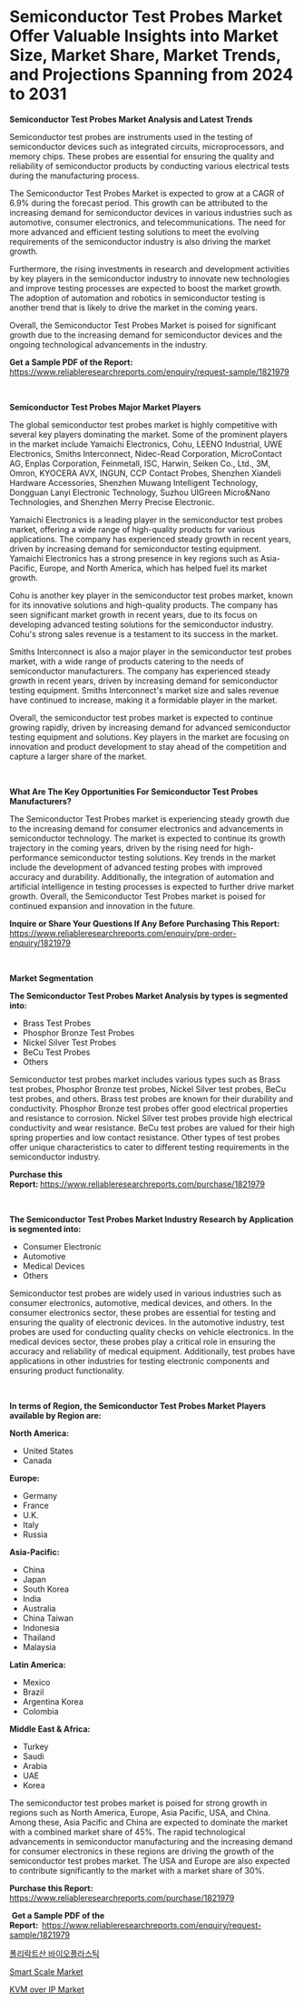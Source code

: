 <p><h1>Semiconductor Test Probes Market Offer Valuable Insights into Market Size, Market Share, Market Trends, and Projections Spanning from 2024 to 2031</h1></p><p><strong>Semiconductor Test Probes Market Analysis and Latest Trends</strong></p>
<p><p>Semiconductor test probes are instruments used in the testing of semiconductor devices such as integrated circuits, microprocessors, and memory chips. These probes are essential for ensuring the quality and reliability of semiconductor products by conducting various electrical tests during the manufacturing process.</p><p>The Semiconductor Test Probes Market is expected to grow at a CAGR of 6.9% during the forecast period. This growth can be attributed to the increasing demand for semiconductor devices in various industries such as automotive, consumer electronics, and telecommunications. The need for more advanced and efficient testing solutions to meet the evolving requirements of the semiconductor industry is also driving the market growth.</p><p>Furthermore, the rising investments in research and development activities by key players in the semiconductor industry to innovate new technologies and improve testing processes are expected to boost the market growth. The adoption of automation and robotics in semiconductor testing is another trend that is likely to drive the market in the coming years.</p><p>Overall, the Semiconductor Test Probes Market is poised for significant growth due to the increasing demand for semiconductor devices and the ongoing technological advancements in the industry.</p></p>
<p><strong>Get a Sample PDF of the Report:&nbsp;</strong> <a href="https://www.reliableresearchreports.com/enquiry/request-sample/1821979">https://www.reliableresearchreports.com/enquiry/request-sample/1821979</a></p>
<p>&nbsp;</p>
<p><strong>Semiconductor Test Probes Major Market Players</strong></p>
<p><p>The global semiconductor test probes market is highly competitive with several key players dominating the market. Some of the prominent players in the market include Yamaichi Electronics, Cohu, LEENO Industrial, UWE Electronics, Smiths Interconnect, Nidec-Read Corporation, MicroContact AG, Enplas Corporation, Feinmetall, ISC, Harwin, Seiken Co., Ltd., 3M, Omron, KYOCERA AVX, INGUN, CCP Contact Probes, Shenzhen Xiandeli Hardware Accessories, Shenzhen Muwang Intelligent Technology, Dongguan Lanyi Electronic Technology, Suzhou UIGreen Micro&Nano Technologies, and Shenzhen Merry Precise Electronic.</p><p>Yamaichi Electronics is a leading player in the semiconductor test probes market, offering a wide range of high-quality products for various applications. The company has experienced steady growth in recent years, driven by increasing demand for semiconductor testing equipment. Yamaichi Electronics has a strong presence in key regions such as Asia-Pacific, Europe, and North America, which has helped fuel its market growth.</p><p>Cohu is another key player in the semiconductor test probes market, known for its innovative solutions and high-quality products. The company has seen significant market growth in recent years, due to its focus on developing advanced testing solutions for the semiconductor industry. Cohu's strong sales revenue is a testament to its success in the market.</p><p>Smiths Interconnect is also a major player in the semiconductor test probes market, with a wide range of products catering to the needs of semiconductor manufacturers. The company has experienced steady growth in recent years, driven by increasing demand for semiconductor testing equipment. Smiths Interconnect's market size and sales revenue have continued to increase, making it a formidable player in the market.</p><p>Overall, the semiconductor test probes market is expected to continue growing rapidly, driven by increasing demand for advanced semiconductor testing equipment and solutions. Key players in the market are focusing on innovation and product development to stay ahead of the competition and capture a larger share of the market.</p></p>
<p>&nbsp;</p>
<p><strong>What Are The Key Opportunities For Semiconductor Test Probes Manufacturers?</strong></p>
<p><p>The Semiconductor Test Probes market is experiencing steady growth due to the increasing demand for consumer electronics and advancements in semiconductor technology. The market is expected to continue its growth trajectory in the coming years, driven by the rising need for high-performance semiconductor testing solutions. Key trends in the market include the development of advanced testing probes with improved accuracy and durability. Additionally, the integration of automation and artificial intelligence in testing processes is expected to further drive market growth. Overall, the Semiconductor Test Probes market is poised for continued expansion and innovation in the future.</p></p>
<p><strong>Inquire or Share Your Questions If Any Before Purchasing This Report:</strong> <a href="https://www.reliableresearchreports.com/enquiry/pre-order-enquiry/1821979">https://www.reliableresearchreports.com/enquiry/pre-order-enquiry/1821979</a></p>
<p>&nbsp;</p>
<p><strong>Market Segmentation</strong></p>
<p><strong>The Semiconductor Test Probes Market Analysis by types is segmented into:</strong></p>
<p><ul><li>Brass Test Probes</li><li>Phosphor Bronze Test Probes</li><li>Nickel Silver Test Probes</li><li>BeCu Test Probes</li><li>Others</li></ul></p>
<p><p>Semiconductor test probes market includes various types such as Brass test probes, Phosphor Bronze test probes, Nickel Silver test probes, BeCu test probes, and others. Brass test probes are known for their durability and conductivity. Phosphor Bronze test probes offer good electrical properties and resistance to corrosion. Nickel Silver test probes provide high electrical conductivity and wear resistance. BeCu test probes are valued for their high spring properties and low contact resistance. Other types of test probes offer unique characteristics to cater to different testing requirements in the semiconductor industry.</p></p>
<p><strong>Purchase this Report:&nbsp;</strong><a href="https://www.reliableresearchreports.com/purchase/1821979">https://www.reliableresearchreports.com/purchase/1821979</a></p>
<p>&nbsp;</p>
<p><strong>The Semiconductor Test Probes Market Industry Research by Application is segmented into:</strong></p>
<p><ul><li>Consumer Electronic</li><li>Automotive</li><li>Medical Devices</li><li>Others</li></ul></p>
<p><p>Semiconductor test probes are widely used in various industries such as consumer electronics, automotive, medical devices, and others. In the consumer electronics sector, these probes are essential for testing and ensuring the quality of electronic devices. In the automotive industry, test probes are used for conducting quality checks on vehicle electronics. In the medical devices sector, these probes play a critical role in ensuring the accuracy and reliability of medical equipment. Additionally, test probes have applications in other industries for testing electronic components and ensuring product functionality.</p></p>
<p>&nbsp;</p>
<p><strong>In terms of Region, the Semiconductor Test Probes Market Players available by Region are:</strong></p>
<p>
    <p> <strong> North America: </strong>
        <ul>
            <li>United States</li>
            <li>Canada</li>
        </ul>
        </p> 
    <p> <strong> Europe: </strong>
        <ul>
            <li>Germany</li>
            <li>France</li>
            <li>U.K.</li>
            <li>Italy</li>
            <li>Russia</li>
        </ul>
        </p> 
    <p> <strong> Asia-Pacific: </strong>
        <ul>
            <li>China</li>
            <li>Japan</li>
            <li>South Korea</li>
            <li>India</li>
            <li>Australia</li>
            <li>China Taiwan</li>
            <li>Indonesia</li>
            <li>Thailand</li>
            <li>Malaysia</li>
        </ul>
        </p> 
    <p> <strong> Latin America: </strong>
        <ul>
            <li>Mexico</li>
            <li>Brazil</li>
            <li>Argentina Korea</li>
            <li>Colombia</li>
        </ul>
        </p> 
    <p> <strong> Middle East & Africa: </strong>
        <ul>
            <li>Turkey</li>
            <li>Saudi</li>
            <li>Arabia</li>
            <li>UAE</li>
            <li>Korea</li>
        </ul>
    </p>
    </p>
<p><p>The semiconductor test probes market is poised for strong growth in regions such as North America, Europe, Asia Pacific, USA, and China. Among these, Asia Pacific and China are expected to dominate the market with a combined market share of 45%. The rapid technological advancements in semiconductor manufacturing and the increasing demand for consumer electronics in these regions are driving the growth of the semiconductor test probes market. The USA and Europe are also expected to contribute significantly to the market with a market share of 30%.</p></p>
<p><strong>Purchase this Report: </strong><a href="https://www.reliableresearchreports.com/purchase/1821979">https://www.reliableresearchreports.com/purchase/1821979</a></p>
<p>&nbsp;<strong>Get a Sample PDF of the Report:&nbsp;&nbsp;</strong><a href="https://www.reliableresearchreports.com/enquiry/request-sample/1821979">https://www.reliableresearchreports.com/enquiry/request-sample/1821979</a></p>
<p><strong></strong></p>
<p><p><a href="https://github.com/fernandotryO5lson96765/Market-Research-Report-List-1/blob/main/46319109146.md">폴리락트산 바이오플라스틱</a></p><p><a href="https://github.com/wwwkeltoum/Market-Research-Report-List-2/blob/main/smart-scale-market.md">Smart Scale Market</a></p><p><a href="https://github.com/gamblestampleyjenny50m5sl6/Market-Research-Report-List-1/blob/main/kvm-over-ip-market.md">KVM over IP Market</a></p></p>